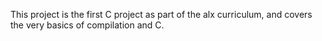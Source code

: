 This project is the first C project as part of the alx curriculum, and covers the very basics of compilation and C.

